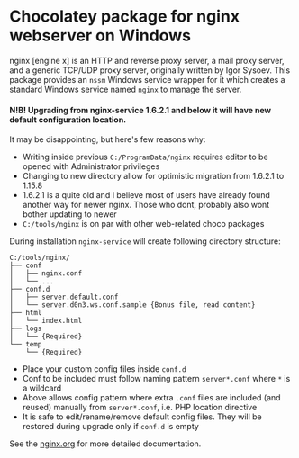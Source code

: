 # Chocolatey package for nginx webserver on Windows

nginx [engine x] is an HTTP and reverse proxy server, a mail proxy server, and a generic TCP/UDP proxy server, originally written by Igor Sysoev.
This package provides an `nssm` Windows service wrapper for it which creates a standard Windows
service named `nginx` to manage the server.

#### N!B! Upgrading from nginx-service 1.6.2.1 and below it will have new default configuration location.

It may be disappointing, but here's few reasons why:

* Writing inside previous `C:/ProgramData/nginx` requires editor to be opened with Administrator privileges
* Changing to new directory allow for optimistic migration from 1.6.2.1 to 1.15.8
* 1.6.2.1 is a quite old and I believe most of users have already found another way for newer nginx. Those who dont, probably also wont bother updating to newer
* `C:/tools/nginx` is on par with other web-related choco packages


During installation `nginx-service` will create following directory structure:
```
C:/tools/nginx/
├── conf
│   ├── nginx.conf
│   └── ...
├── conf.d
│   ├── server.default.conf
│   └── server.d0n3.ws.conf.sample {Bonus file, read content}
├── html
│   └── index.html
├── logs
│   └── {Required}
└── temp
    └── {Required}
```

* Place your custom config files inside `conf.d`
* Conf to be included must follow naming pattern `server*.conf` where `*` is a wildcard
* Above allows config pattern where extra `.conf` files are included (and reused) manually from `server*.conf`, i.e. PHP location directive
* It is safe to edit/rename/remove default config files. They will be restored during upgrade only if `conf.d` is empty

See the [nginx.org](https://nginx.org) for more detailed documentation.
